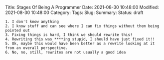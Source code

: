 Title: Stages Of Being A Programmer
Date: 2021-08-30 10:48:00
Modified: 2021-08-30 10:48:00
Category: 
Tags: 
Slug: 
Summary: 
Status: draft
	
	1. I don't know anything
	2. I know stuff and can see where I can fix things without them being pointed out
	3. Fixing things is hard, I think we should rewrite this!
	4. Rewriting this was ****ing stupid, I should have just fixed it!!
	5. Ok, maybe this would have been better as a rewrite looking at it from an overall perspective.
	6. No, no, still, rewrites are not usually a good idea